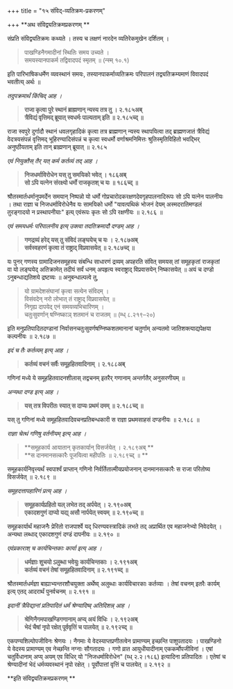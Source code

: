 +++
title = "१५ संविद्-व्यतिक्रम-प्रकरणम्"

+++
**अथ संविद्व्यतिक्रमप्रकरणम् **

संप्रति संविद्व्यतिक्रमः कथ्यते । तस्य च लक्षणं नारदेन व्यतिरेकमुखेन दर्शितम् ।

> पाखण्डिनैगमादीनां स्थितिः समय उच्यते ।   
> समयस्यानपाकर्म तद्विवादपदं स्मृतम् ॥ (न्स्म् १०.१)

इति पारिभाषिकधर्मेण व्यवस्थानं समयः, तस्यानपाकर्माव्यतिक्रमः परिपालनं तद्व्यतिक्रम्यमाणं विवादपदं भवतीत्य् अर्थः ॥

_तदुपक्रमार्थं किंचिद् आह ।_

> **राजा कृत्वा पुरे स्थानं ब्राह्मणान् न्यस्य तत्र तु । २.१८५अब्**  
> **त्रैविद्यं वृत्तिमद् ब्रूयात् स्वधर्मः पाल्यताम् इति ॥ २.१८५च्द् ॥**  
> 

राजा स्वपुरे दुर्गादौ स्थानं धवलगृहादिकं कृत्वा तत्र ब्राह्मणान् न्यस्य स्थापयित्वा तद् ब्राह्मणजातं त्रैविद्यं वेदत्रयसंपन्नं वृत्तिमद् भूहिरण्यादिसंपन्नं च कृत्वा स्वधर्मो वर्णाश्रमनिमित्तः श्रुतिस्मृतिविहितो भवद्भिर् अनुष्ठीयताम् इति तान् ब्राह्मणान् ब्रूयात् ॥ २.१८५

_एवं नियुक्तैस् तैर् यत् कर्म कर्तव्यं तद् आह ।_

> **निजधर्माविरोधेन यस् तु समयिको भवेत् । १८६अब्**  
> **सो ऽपि यत्नेन संरक्ष्यो धर्मो राजकृतश् च यः ॥ १८६च्द् ॥**

श्रौतस्मार्तधर्मानुपमर्देन समयान् निष्पन्नो यो धर्मो गोप्रचारोदकरक्षणदेवगृहपालनादिरूपः सो ऽपि यत्नेन पालनीयः । तथा राज्ञा च निजधर्माविरोधेनैव यः सामयिको धर्मो "यावत्पथिकं भोजनं देयम् अस्मदरातिमण्डलं तुरङ्गादयो न प्रस्थापनीयाः" इत्य् एवंरूपः कृतः सो ऽपि रक्षणीयः ॥ २.१८६ ॥ 

_एवं समयधर्मः परिपालनीय इत्य् उक्त्वा तदतिक्रमादौ दण्डम् आह ।_

> **गणद्रव्यं हरेद् यस् तु संविदं लङ्घयेच् च यः । २.१८७अब्**  
> **सर्वस्वहरणं कृत्वा तं राष्ट्राद् विप्रवासयेत् ॥ २.१८७च्द् ॥**

यः पुनर् गणस्य ग्रामादिजनसमूहस्य संबन्धि साधारणं द्रव्यम् अपहरति संवित् समयस् तां समूहकृतां राजकृतां वा यो लङ्घयेद् अतिक्रामेत् तदीयं सर्वं धनम् अपहृत्य स्वराष्ट्राद् विप्रवासयेन् निष्कासयेत् ॥ अयं च दण्डो ऽनुबन्धाद्यतिशये द्रष्टव्यः ॥ अनुबन्धाल्पत्वे तु, 

> यो ग्रामदेशसंघानां कृत्वा सत्येन संविदम् ।   
> विसंवदेन् नरो लोभात् तं राष्ट्राद् विप्रवासयेत् ॥   
> निगृह्य दापयेद् एनं समयव्यभिचारिणम् ।   
> चतुःसुवर्णान् षण्निष्काञ् शतमानं च राजतम् ॥ (म्ध् ८.२१९–२०)

इति मनुप्रतिपादितदण्डानां निर्वासनचतुःसुवर्णषण्निष्कशतमानानां चतुर्णाम् अन्यतमो जातिशक्त्याद्यपेक्षया कल्पनीयः ॥ २.१८७ ॥ 

_इदं च तैः कर्तव्यम् इत्य् आह ।_

> **कर्तव्यं वचनं सर्वैः समूहहितवादिनाम् । २.१८८अब्**

गणिनां मध्ये ये समूहहितवादनशीलास् तद्वचनम् इतरैर् गणानाम् अन्तर्गतैर् अनुसरणीयम् ॥

_अन्यथा दण्ड इत्य् आह ।_

> **यस् तत्र विपरीतः स्यात् स दाप्यः प्रथमं दमम् ॥ २.१८८च्द् ॥**

यस् तु गणिनां मध्ये समूहहितवादिवचनप्रतिबन्धकारी स राज्ञा प्रथमसाहसं दण्डनीयः ॥ २.१८८ ॥

_राज्ञा चेत्थं गणिषु वर्तनीयम् इत्य् आह ।_

> **समूहकार्य आयातान् कृतकार्यान् विसर्जयेत् । २.१८९अब् **  
> **स दानमानसत्कारैः पूजयित्वा महीपतिः  ॥ २.१८९च्द् ॥ **

समूहकार्यनिवृत्त्यर्थं स्वपार्श्वं प्राप्तान् गणिनो निर्वर्तितात्मीयप्रयोजनान् दानमानसत्कारैः स राजा परितोष्य विसर्जयेत् ॥ २.१८९ ॥

_समूहदत्तापहारिणं प्रत्य् आह ।_

> **समूहकार्यप्रहितो यल् लभेत तद् अर्पयेत् । २.१९०अब्**  
> **एकादशगुणं दाप्यो यद्य् असौ नार्पयेत् स्वयम् ॥ २.१९०च्द् ॥**

समूहकार्यार्थं महाजनैः प्रेरितो राजपार्श्वे यद् धिरण्यवस्त्रादिकं लभते तद् अप्रार्थित एव महाजनेभ्यो निवेदयेत् । अन्यथा लब्धाद् एकादशगुणं दण्डं दापनीयः ॥ २.१९० ॥

_एवंप्रकाराश् च कार्यचिन्तकाः कार्या इत्य् आह ।_

> **धर्मज्ञाः शुचयो ऽलुब्धा भवेयुः कार्यचिन्तकाः । २.१९१अब्**  
> **कर्तव्यं वचनं तेषां समूहहितवादिनाम् ॥ २.१९१च्द् ॥**

श्रौतस्मार्तधर्मज्ञा बाह्याभ्यन्तरशौचयुक्ता अर्थेष्व् अलुब्धाः कार्यविचारकाः कर्तव्याः । तेषां वचनम् इतरैः कार्यम् इत्य् एतद् आदरार्थं पुनर्वचनम् ॥ २.१९१ ॥

_इदानीं त्रैविद्यानां प्रतिपादितं धर्मं श्रेण्यादिष्व् अतिदिशन्न् आह ।_

> **श्रेणिनैगमपाखण्डिगणानाम् अप्य् अयं विधिः । २.१९२अब्**  
> **भेदं चैषां नृपो रक्षेत् पूर्ववृत्तिं च पालयेत् ॥ २.१९२च्द् ॥**

एकपण्यशिल्पोपजीविनः श्रेणयः । नैगमाः ये वेदस्याप्तप्रणीतत्वेन प्रामाण्यम् इच्छन्ति पाशुपतादयः । पाखण्डिनो ये वेदस्य प्रामाण्यम् एव नेच्छन्ति नग्नाः सौगतादयः । गणो व्रात आयुधीयादीनाम् एककर्मोपजीविनां । एषां चतुर्विधानाम् अप्य् अयम् एव विधिर् यो "निजधर्माविरोधेन" (य्ध् २.२।१८६) इत्यादिना प्रतिपादितः । एतेषां च श्रेण्यादीनां भेदं धर्मव्यवस्थानं नृपो रक्षेत् ।  पूर्वोपात्तां वृत्तिं च पालयेत् ॥ २.१९२ ॥

**इति संविद्व्यतिक्रमप्रकरणम् **
